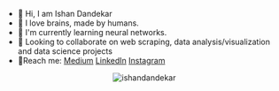- :wave: Hi, I am Ishan Dandekar
- :eyes: I love brains, made by humans.
- 🍒 I'm currently learning neural networks.
- 🔎 Looking to collaborate on web scraping, data analysis/visualization and data science projects
- 📝Reach me: [Medium](https://medium.com/@ishandandekar) [LinkedIn](https://www.linkedin.com/in/ishan-dandekar-2a4a17209/) [Instagram](https://www.instagram.com/ishandandek/)

<p align="center"> <img src="https://github-readme-stats.vercel.app/api?username=ishandandekar&show_icons=true&theme=gotham" alt="ishandandekar" />
